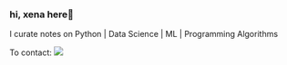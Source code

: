 
### hi, xena here👋
I curate notes on Python | Data Science | ML | Programming Algorithms


To contact:   [![](https://img.shields.io/badge/linkedin-%230077B5.svg?&style=for-the-badge&logo=linkedin&logoColor=white)](https://www.linkedin.com/in/senanursahin/?locale=en_US) 


